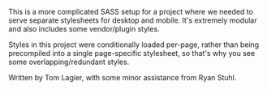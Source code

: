 This is a more complicated SASS setup for a project where we needed to serve separate stylesheets for desktop and mobile. It's extremely modular and also includes some vendor/plugin styles.

Styles in this project were conditionally loaded per-page, rather than being precompiled into a single page-specific stylesheet, so that's why you see some overlapping/redundant styles.

Written by Tom Lagier, with some minor assistance from Ryan Stuhl.